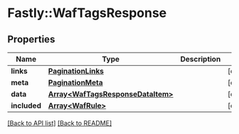 # Fastly::WafTagsResponse

## Properties

| Name | Type | Description | Notes |
| ---- | ---- | ----------- | ----- |
| **links** | [**PaginationLinks**](PaginationLinks.md) |  | [optional] |
| **meta** | [**PaginationMeta**](PaginationMeta.md) |  | [optional] |
| **data** | [**Array&lt;WafTagsResponseDataItem&gt;**](WafTagsResponseDataItem.md) |  | [optional] |
| **included** | [**Array&lt;WafRule&gt;**](WafRule.md) |  | [optional] |

[[Back to API list]](../../README.md#endpoints) [[Back to README]](../../README.md)

